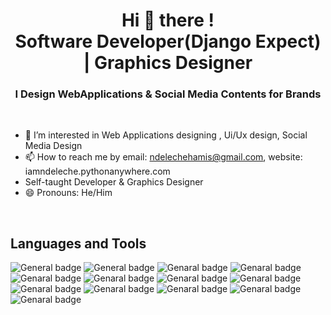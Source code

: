 <h1 align="center">Hi 👋 there ! <br> Software Developer(Django Expect) | Graphics Designer </h1>
<h3 align="center">I Design WebApplications & Social Media Contents for Brands</h3>

<br>


- 👀 I’m interested in Web Applications designing , Ui/Ux design, Social Media Design 
- 📫 How to reach me by email: ndelechehamis@gmail.com, website: iamndeleche.pythonanywhere.com
- Self-taught Developer & Graphics Designer
- 😄 Pronouns: He/Him

<br>

## Languages and Tools

![General badge](https://img.shields.io/badge/Python-3776AB?style=flat&logo=python&logoColor=white)
![General badge](https://img.shields.io/badge/Bootstrap-7952B3?style=flat&logo=bootstrap&logoColor=white)
![Genaral badge](https://img.shields.io/badge/Django-092E20?style=flat&logo=django&logoColor=white)
![Genaral badge](https://img.shields.io/badge/SQLite-003B57?style=flat&logo=sqlite&logoColor=white)
![Genaral badge](https://img.shields.io/badge/MySQL-4479A1?style=flat&logo=mysql&logoColor=white)
![Genaral badge](https://img.shields.io/badge/PHP-777BB4?style=flat&logo=php&logoColor=white)
![Genaral badge](https://img.shields.io/badge/JavaScript-323330?style=flat&logo=javascript&logoColor=F7DF1E)
![Genaral badge](https://img.shields.io/badge/CSS-563d7c?&style=flat&logo=css3&logoColor=white)
![Genaral badge](https://img.shields.io/badge/CSS3-1572B6?style=flat&logo=css3&logoColor=white)
![Genaral badge](https://img.shields.io/badge/HTML-e34c26?style=flat&logo=html5&logoColor=white)
![Genaral badge](https://img.shields.io/badge/Wordpress-21759B?style=flat&logo=wordpress&logoColor=white)
![Genaral badge](https://img.shields.io/badge/Windows-0078D6?style=flat&logo=windows&logoColor=white)
![Genaral badge](https://img.shields.io/badge/Kali_Linux-557C94?style=flat&logo=kali-linux&logoColor=white)
<!--![Genaral badge]()-->












<!---
ndeleche/ndeleche is a ✨ special ✨ repository because its `README.md` (this file) appears on your GitHub profile.
You can click the Preview link to take a look at your changes.
--->
